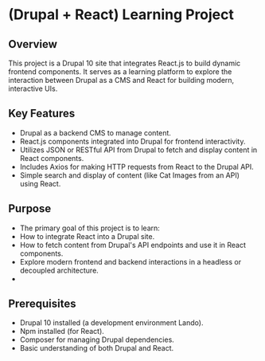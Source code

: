  # (Drupal + React) Learning Project
## Overview
This project is a Drupal 10 site that integrates React.js to build dynamic frontend components. It serves as a learning platform to explore the interaction between Drupal as a CMS and React for building modern, interactive UIs.

## Key Features
- Drupal as a backend CMS to manage content.
- React.js components integrated into Drupal for frontend interactivity.
- Utilizes JSON
or RESTful API from Drupal to fetch and display content in React components.
- Includes Axios for making HTTP requests from React to the Drupal API.
- Simple search and display of content (like Cat Images from an API) using React.
  
## Purpose
- The primary goal of this project is to learn:
- How to integrate React into a Drupal site.
- How to fetch content from Drupal's API endpoints and use it in React components.
- Explore modern frontend and backend interactions in a headless or decoupled architecture.
- 
## Prerequisites
- Drupal 10 installed (a development environment Lando).
- Npm installed (for React).
- Composer for managing Drupal dependencies.
- Basic understanding of both Drupal and React.
